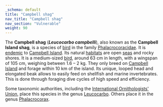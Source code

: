 ```yaml
---
_schema: default
title: "Campbell shag"
nav_title: "Campbell shag"
nav_section: "Vulnerable"
weight: 90
---
```

                                   



 

The **Campbell shag** (_**Leucocarbo campbelli**_), also known as the **Campbell Island shag**, is a species of [bird](https://en.wikipedia.org/wiki/Bird) in the family [Phalacrocoracidae](https://en.wikipedia.org/wiki/Phalacrocoracidae). It is [endemic](https://en.wikipedia.org/wiki/Endemism) to [Campbell Island](https://en.wikipedia.org/wiki/Campbell_Island,_New_Zealand). Its natural [habitats](https://en.wikipedia.org/wiki/Habitat) are open [seas](https://en.wikipedia.org/wiki/Sea) and rocky shores. It is a medium-sized [bird](https://en.wikipedia.org/wiki/Bird), around 63 cm in length, with a wingspan of 105 cm, weighing between 1.6 – 2 kg. They only breed on [Campbell Island](https://en.wikipedia.org/wiki/Campbell_Island,_New_Zealand) and forage within 10 km of the island. Its unique, looped head and elongated beak allows to easily feed on shellfish and marine invertebrates. This is done through foraging dive cycles of high speed and efficiency.

Some taxonomic authorities, including the [International Ornithologists' Union](https://en.wikipedia.org/wiki/International_Ornithologists%27_Union), place this species in the genus [Leucocarbo](https://en.wikipedia.org/wiki/Leucocarbo). Others place it in the genus [Phalacrocorax](https://en.wikipedia.org/wiki/Phalacrocorax).

